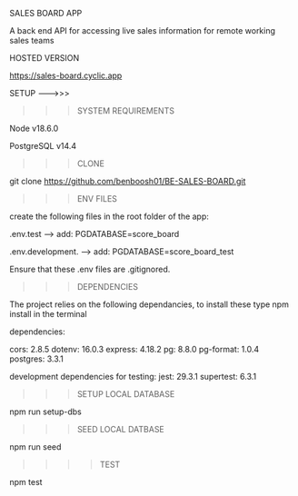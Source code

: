 SALES BOARD APP

A back end API for accessing live sales information for remote working sales teams

HOSTED VERSION

https://sales-board.cyclic.app

SETUP --->>>

> > > SYSTEM REQUIREMENTS

Node v18.6.0

PostgreSQL v14.4

> > > CLONE

git clone https://github.com/benboosh01/BE-SALES-BOARD.git

> > > ENV FILES

create the following files in the root folder of the app:

.env.test --> add: PGDATABASE=score_board

.env.development. --> add: PGDATABASE=score_board_test

Ensure that these .env files are .gitignored.

> > > DEPENDENCIES

The project relies on the following dependancies, to install these type npm install in the terminal

dependencies:

cors: 2.8.5
dotenv: 16.0.3
express: 4.18.2
pg: 8.8.0
pg-format: 1.0.4
postgres: 3.3.1

development dependencies for testing:
jest: 29.3.1
supertest: 6.3.1

> > > SETUP LOCAL DATABASE

npm run setup-dbs

> > > SEED LOCAL DATBASE

npm run seed

> > > > TEST

npm test
